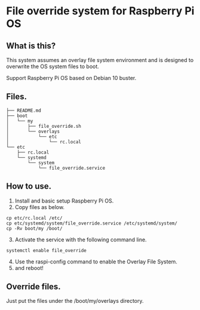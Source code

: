 # File override system for Raspberry Pi OS

## What is this?

This system assumes an overlay file system environment and is designed to overwrite the OS system files to boot.

Support Raspberry Pi OS based on Debian 10 buster.


## Files.

```
├── README.md
├── boot
│   └── my
│       ├── file_override.sh
│       └── overlays
│           └── etc
│               └── rc.local
└── etc
    ├── rc.local
    └── systemd
        └── system
            └── file_override.service
```


## How to use.

1. Install and basic setup Raspberry Pi OS.
2. Copy files as below.
```
cp etc/rc.local /etc/
cp etc/systemd/system/file_override.service /etc/systemd/system/
cp -Rv boot/my /boot/
```
3. Activate the service with the following command line.
```
systemctl enable file_override
```
4. Use the raspi-config command to enable the Overlay File System.
5. and reboot!


## Override files.

Just put the files under the /boot/my/overlays directory.
